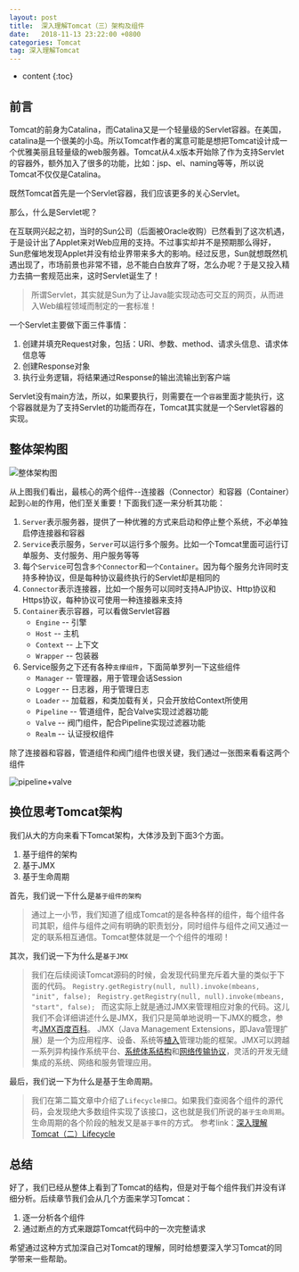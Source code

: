 ```yaml
---
layout: post
title:  深入理解Tomcat（三）架构及组件
date:   2018-11-13 23:22:00 +0800
categories: Tomcat
tag: 深入理解Tomcat
---
```


* content
{:toc}

## 前言

Tomcat的前身为Catalina，而Catalina又是一个轻量级的Servlet容器。在美国，catalina是一个很美的小岛。所以Tomcat作者的寓意可能是想把Tomcat设计成一个优雅美丽且轻量级的web服务器。Tomcat从4.x版本开始除了作为支持Servlet的容器外，额外加入了很多的功能，比如：jsp、el、naming等等，所以说Tomcat不仅仅是Catalina。

既然Tomcat首先是一个Servlet容器，我们应该更多的关心Servlet。

那么，什么是Servlet呢？

在互联网兴起之初，当时的Sun公司（后面被Oracle收购）已然看到了这次机遇，于是设计出了Applet来对Web应用的支持。不过事实却并不是预期那么得好，Sun悲催地发现Applet并没有给业界带来多大的影响。经过反思，Sun就想既然机遇出现了，市场前景也非常不错，总不能白白放弃了呀，怎么办呢？于是又投入精力去搞一套规范出来，这时Servlet诞生了！

> 所谓Servlet，其实就是Sun为了让Java能实现动态可交互的网页，从而进入Web编程领域而制定的一套标准！

一个Servlet主要做下面三件事情：

1. 创建并填充Request对象，包括：URI、参数、method、请求头信息、请求体信息等
2. 创建Response对象
3. 执行业务逻辑，将结果通过Response的输出流输出到客户端

Servlet没有main方法，所以，如果要执行，则需要在一个`容器`里面才能执行，这个容器就是为了支持Servlet的功能而存在，Tomcat其实就是一个Servlet容器的实现。

## 整体架构图

![整体架构图](https://upload-images.jianshu.io/upload_images/845143-523d7f34094a2911.png)

从上图我们看出，最核心的两个组件--连接器（Connector）和容器（Container）起到`心脏`的作用，他们至关重要！下面我们逐一来分析其功能：

1. `Server`表示服务器，提供了一种优雅的方式来启动和停止整个系统，不必单独启停连接器和容器
2. `Service`表示服务，`Server`可以运行多个服务。比如一个Tomcat里面可运行订单服务、支付服务、用户服务等等
3. 每个`Service`可包含`多个Connector`和`一个Container`。因为每个服务允许同时支持多种协议，但是每种协议最终执行的Servlet却是相同的
4. `Connector`表示连接器，比如一个服务可以同时支持AJP协议、Http协议和Https协议，每种协议可使用一种连接器来支持
5. `Container`表示容器，可以看做Servlet容器
    + `Engine` -- 引擎
    + `Host` -- 主机
    + `Context` -- 上下文
    + `Wrapper` -- 包装器
6. Service服务之下还有各种`支撑组件`，下面简单罗列一下这些组件
    + `Manager` -- 管理器，用于管理会话Session
    + `Logger` -- 日志器，用于管理日志
    + `Loader` -- 加载器，和类加载有关，只会开放给Context所使用
    + `Pipeline` -- 管道组件，配合Valve实现过滤器功能
    + `Valve` -- 阀门组件，配合Pipeline实现过滤器功能
    + `Realm` -- 认证授权组件

除了连接器和容器，管道组件和阀门组件也很关键，我们通过一张图来看看这两个组件

![pipeline+valve](https://upload-images.jianshu.io/upload_images/845143-286605040f90d472.png)

## 换位思考Tomcat架构

我们从大的方向来看下Tomcat架构，大体涉及到下面3个方面。

1. 基于组件的架构
2. 基于JMX
3. 基于生命周期

首先，我们说一下什么是`基于组件的架构`

> 通过上一小节，我们知道了组成Tomcat的是各种各样的组件，每个组件各司其职，组件与组件之间有明确的职责划分，同时组件与组件之间又通过一定的联系相互通信。Tomcat整体就是一个个组件的堆砌！

其次，我们说一下为什么是`基于JMX`

> 我们在后续阅读Tomcat源码的时候，会发现代码里充斥着大量的类似于下面的代码。
`Registry.getRegistry(null, null).invoke(mbeans, "init", false); `
`Registry.getRegistry(null, null).invoke(mbeans, "start", false); `
而这实际上就是通过JMX来管理相应对象的代码。这儿我们不会详细讲述什么是JMX，我们只是简单地说明一下JMX的概念，参考[JMX百度百科](https://baike.baidu.com/item/JMX/2829357?fr=aladdin)。
JMX（Java Management Extensions，即Java管理扩展）是一个为应用程序、设备、系统等[植入](https://baike.baidu.com/item/%E6%A4%8D%E5%85%A5/7958584)管理功能的框架。JMX可以跨越一系列异构操作系统平台、[系统体系结构](https://baike.baidu.com/item/%E7%B3%BB%E7%BB%9F%E4%BD%93%E7%B3%BB%E7%BB%93%E6%9E%84/6842760)和[网络传输协议](https://baike.baidu.com/item/%E7%BD%91%E7%BB%9C%E4%BC%A0%E8%BE%93%E5%8D%8F%E8%AE%AE/332131)，灵活的开发无缝集成的系统、网络和服务管理应用。

最后，我们说一下为什么是基于生命周期。

> 我们在第二篇文章中介绍了`Lifecycle接口`。如果我们查阅各个组件的源代码，会发现绝大多数组件实现了该接口，这也就是我们所说的`基于生命周期`。生命周期的各个阶段的触发又是`基于事件`的方式。
参考link：[深入理解Tomcat（二）Lifecycle](https://www.jianshu.com/p/2a9ffbd00724)

## 总结

好了，我们已经从整体上看到了Tomcat的结构，但是对于每个组件我们并没有详细分析。后续章节我们会从几个方面来学习Tomcat：

1. 逐一分析各个组件
2. 通过断点的方式来跟踪Tomcat代码中的一次完整请求

希望通过这种方式加深自己对Tomcat的理解，同时给想要深入学习Tomcat的同学带来一些帮助。